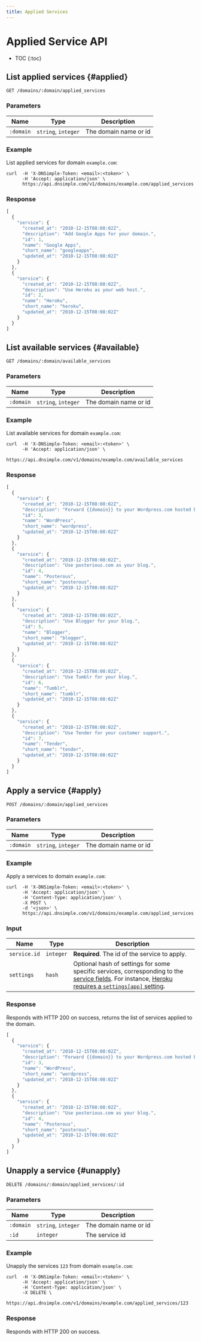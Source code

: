 ```yaml
---
title: Applied Services
---
```


# Applied Service API

* TOC
{:toc}


## List applied services {#applied}

    GET /domains/:domain/applied_services

### Parameters

Name | Type | Description
-----|------|------------
`:domain` | `string`, `integer` | The domain name or id

### Example

List applied services for domain `example.com`:

    curl  -H 'X-DNSimple-Token: <email>:<token>' \
          -H 'Accept: application/json' \
          https://api.dnsimple.com/v1/domains/example.com/applied_services

### Response

~~~js
[
  {
    "service": {
      "created_at": "2010-12-15T08:08:02Z",
      "description": "Add Google Apps for your domain.",
      "id": 1,
      "name": "Google Apps",
      "short_name": "googleapps",
      "updated_at": "2010-12-15T08:08:02Z"
    }
  },
  {
    "service": {
      "created_at": "2010-12-15T08:08:02Z",
      "description": "Use Heroku as your web host.",
      "id": 2,
      "name": "Heroku",
      "short_name": "heroku",
      "updated_at": "2010-12-15T08:08:02Z"
    }
  }
]
~~~


## List available services {#available}

    GET /domains/:domain/available_services

### Parameters

Name | Type | Description
-----|------|------------
`:domain` | `string`, `integer` | The domain name or id

### Example

List available services for domain `example.com`:

    curl  -H 'X-DNSimple-Token: <email>:<token>' \
          -H 'Accept: application/json' \
          https://api.dnsimple.com/v1/domains/example.com/available_services

### Response

~~~js
[
  {
    "service": {
      "created_at": "2010-12-15T08:08:02Z",
      "description": "Forward {{domain}} to your Wordpress.com hosted blog.",
      "id": 3,
      "name": "WordPress",
      "short_name": "wordpress",
      "updated_at": "2010-12-15T08:08:02Z"
    }
  },
  {
    "service": {
      "created_at": "2010-12-15T08:08:02Z",
      "description": "Use posterious.com as your blog.",
      "id": 4,
      "name": "Posterous",
      "short_name": "posterous",
      "updated_at": "2010-12-15T08:08:02Z"
    }
  },
  {
    "service": {
      "created_at": "2010-12-15T08:08:02Z",
      "description": "Use Blogger for your blog.",
      "id": 5,
      "name": "Blogger",
      "short_name": "blogger",
      "updated_at": "2010-12-15T08:08:02Z"
    }
  },
  {
    "service": {
      "created_at": "2010-12-15T08:08:02Z",
      "description": "Use Tumblr for your blog.",
      "id": 6,
      "name": "Tumblr",
      "short_name": "tumblr",
      "updated_at": "2010-12-15T08:08:02Z"
    }
  },
  {
    "service": {
      "created_at": "2010-12-15T08:08:02Z",
      "description": "Use Tender for your customer support.",
      "id": 7,
      "name": "Tender",
      "short_name": "tender",
      "updated_at": "2010-12-15T08:08:02Z"
    }
  }
]
~~~


## Apply a service {#apply}

    POST /domains/:domain/applied_services

### Parameters

Name | Type | Description
-----|------|------------
`:domain` | `string`, `integer` | The domain name or id

### Example

Apply a services to domain `example.com`:

    curl  -H 'X-DNSimple-Token: <email>:<token>' \
          -H 'Accept: application/json' \
          -H 'Content-Type: application/json' \
          -X POST \
          -d '<json>' \
          https://api.dnsimple.com/v1/domains/example.com/applied_services

### Input

Name | Type | Description
-----|------|------------
`service.id` | `integer` | **Required**. The id of the service to apply.
`settings` | `hash` | Optional hash of settings for some specific services, corresponding to the [service fields](https://github.com/aetrion/dnsimple-services#fields). For instance, [Heroku requires a `settings[app]` setting](https://github.com/aetrion/dnsimple-services/blob/master/services/heroku/config.json#L8-L14).

### Response

Responds with HTTP 200 on success, returns the list of services applied to the domain.

~~~js
[
  {
    "service": {
      "created_at": "2010-12-15T08:08:02Z",
      "description": "Forward {{domain}} to your Wordpress.com hosted blog.",
      "id": 3,
      "name": "WordPress",
      "short_name": "wordpress",
      "updated_at": "2010-12-15T08:08:02Z"
    }
  },
  {
    "service": {
      "created_at": "2010-12-15T08:08:02Z",
      "description": "Use posterious.com as your blog.",
      "id": 4,
      "name": "Posterous",
      "short_name": "posterous",
      "updated_at": "2010-12-15T08:08:02Z"
    }
  }
]
~~~


## Unapply a service {#unapply}

    DELETE /domains/:domain/applied_services/:id

### Parameters

Name | Type | Description
-----|------|------------
`:domain` | `string`, `integer` | The domain name or id
`:id` | `integer` | The service id

### Example

Unapply the services `123` from domain `example.com`:

    curl  -H 'X-DNSimple-Token: <email>:<token>' \
          -H 'Accept: application/json' \
          -H 'Content-Type: application/json' \
          -X DELETE \
          https://api.dnsimple.com/v1/domains/example.com/applied_services/123

### Response

Responds with HTTP 200 on success.
